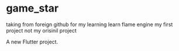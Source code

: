# game_star
taking from foreign github for my learning
learn flame engine my first project
not my orisinil project


A new Flutter project.

